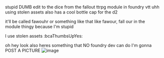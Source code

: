 stupid DUMB edit to the dice from the fallout ttrpg module in foundry vtt uhh using stolen assets
also has a cool bottle cap for the d2

it'll be called fawouhr or something like that like fawour, fall our in the module thingy because I'm stupid

I use stolen assets :bcaThumbsUpYes:

oh hey look also heres something that NO foundry dev can do I'm gonna POST A PICTURE
![image](https://github.com/noho-e/fallout-dice-addition/assets/170401300/3c07e799-12ab-446e-8b0a-691cf953ced7)
